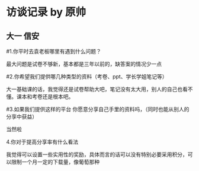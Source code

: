 访谈记录 by 原帅
=====

大一  信安
----
#1.你平时去袁老板哪里有遇到什么问题？
<p>最大问题是试卷不够新，基本都是三年以前的，缺答案的情况少一点</p>
#2.你希望我们提供哪几种类型的资料（考卷、ppt、学长学姐笔记等）
<p>大一基础课的话，我觉得还是试卷帮助大吧，笔记没有太大用，别人的自己也看不懂。课本和考卷还是根本吧。</p>
#3.如果我们提供这样的平台 你愿意分享自己手里的资料吗，（同时也能从别人的分享中获益）
<p>当然啦</p>
4.你对于提高分享率有什么看法
<p>
我觉得可以设置一些实用性的奖励，具体而言的话可以没有特别必要采用积分，可以限制一个月一定的下载量，像葡萄那种</p>